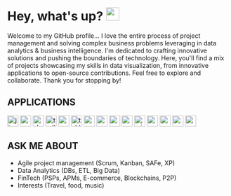 # Hey, what's up? <img src="https://media.tenor.com/SNL9_xhZl9oAAAAi/waving-hand-joypixels.gif" width="30"/>

<p align="left">Welcome to my GitHub profile... I love the entire process of project management and solving complex business problems leveraging in data analytics & business intelligence. I'm dedicated to crafting innovative solutions and pushing the boundaries of technology. Here, you'll find a mix of projects showcasing my skills in data visualization, from innovative applications to open-source contributions. Feel free to explore and collaborate. Thank you for stopping by! </p>

## APPLICATIONS

<div align="left">
  <img src="https://img.shields.io/badge/Jira-0052CC?logo=jira&logoColor=white&style=for-the-badge" height="25" alt="jira logo"  />
  <img src="https://img.shields.io/badge/Postman-FF6C37?logo=postman&logoColor=black&style=for-the-badge" height="25" alt="postman logo"  />
  <img src="https://img.shields.io/badge/Slack-4A154B?logo=slack&logoColor=white&style=for-the-badge" height="25" alt="slack logo"  />
  <img src="https://img.shields.io/badge/Trello-0052CC?logo=trello&logoColor=white&style=for-the-badge" height="25" alt="trello logo"  />
  <img src="https://img.shields.io/badge/power_bi-F2C811?style=for-the-badge&logo=powerbi&logoColor=black" height="25" alt="powerbi logo"  />
  <img src="https://img.shields.io/badge/Tableau-E97627?style=for-the-badge&logo=Tableau&logoColor=white" height="25" alt="tableau logo"  />
  <img src="https://img.shields.io/badge/Canva-00C4CC?logo=canva&logoColor=black&style=for-the-badge" height="25" alt="canva logo"  />
  <img src="https://img.shields.io/badge/Google-4285F4?logo=google&logoColor=white&style=for-the-badge" height="25" alt="google logo"  />
  <img src="https://img.shields.io/badge/WordPress-21759B?logo=wordpress&logoColor=white&style=for-the-badge" height="25" alt="wordpress logo"  />
  <img src="https://img.shields.io/badge/Confluence-172B4D?logo=confluence&logoColor=white&style=for-the-badge" height="25" alt="confluence logo"  />
  <img src="https://img.shields.io/badge/Microsoft SQL Server-CC2927?logo=microsoftsqlserver&logoColor=white&style=for-the-badge" height="25" alt="microsoftsqlserver logo"  />
  <img src="https://img.shields.io/badge/Microsoft_PowerPoint-B7472A?style=for-the-badge&logo=microsoft-powerpoint&logoColor=white" height="25" alt="ppt"  />
  <img src="https://img.shields.io/badge/Microsoft_Office-D83B01?style=for-the-badge&logo=microsoft-office&logoColor=white" height="25" alt="ms office"  />
  <img src="https://img.shields.io/badge/Microsoft_Excel-217346?style=for-the-badge&logo=microsoft-excel&logoColor=white" height="25" alt="excel"  />
  <img src="https://img.shields.io/badge/Microsoft_PowerPoint-B7472A?style=for-the-badge&logo=microsoft-powerpoint&logoColor=white" height="25" alt="ppt"  />
  
</div>

###

<h2 align="left">ASK ME ABOUT</h2>

<p align="left">  
  
- Agile project management (Scrum, Kanban, SAFe, XP)
- Data Analytics (DBs, ETL, Big Data)
- FinTech (PSPs, APMs, E-commerce, Blockchains, P2P)
- Interests (Travel, food, music)</p>


###
